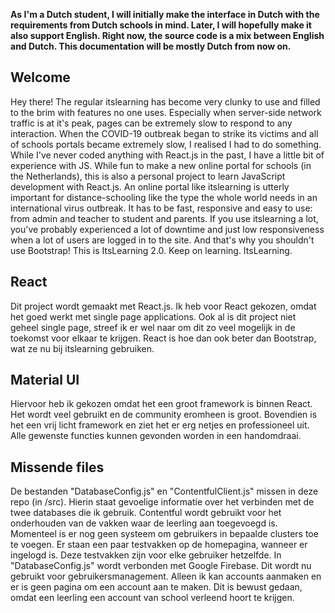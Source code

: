 **As I'm a Dutch student, I will initially make the interface in Dutch with the requirements from Dutch schools in mind. Later, I will hopefully make it also support English. Right now, the source code is a mix between English and Dutch. This documentation will be mostly Dutch from now on.**

## Welcome

Hey there! The regular itslearning has become very clunky to use and filled to the brim with features no one uses. Especially when server-side network traffic is at it's peak, pages can be extremely slow to respond to any interaction. When the COVID-19 outbreak began to strike its victims and all of schools portals became extremely slow, I realised I had to do something. While I've never coded anything with React.js in the past, I have a little bit of experience with JS. While fun to make a new online portal for schools (in the Netherlands), this is also a personal project to learn JavaScript development with React.js.
An online portal like itslearning is utterly important for distance-schooling like the type the whole world needs in an international virus outbreak. It has to be fast, responsive and easy to use: from admin and teacher to student and parents. If you use itslearning a lot, you've probably experienced a lot of downtime and just low responsiveness when a lot of users are logged in to the site. And that's why you shouldn't use Bootstrap!
This is ItsLearning 2.0. Keep on learning. ItsLearning.

## React

Dit project wordt gemaakt met React.js. Ik heb voor React gekozen, omdat het goed werkt met single page applications. Ook al is dit project niet geheel single page, streef ik er wel naar om dit zo veel mogelijk in de toekomst voor elkaar te krijgen. React is hoe dan ook beter dan Bootstrap, wat ze nu bij itslearning gebruiken.

## Material UI

Hiervoor heb ik gekozen omdat het een groot framework is binnen React. Het wordt veel gebruikt en de community eromheen is groot. Bovendien is het een vrij licht framework en ziet het er erg netjes en professioneel uit. Alle gewenste functies kunnen gevonden worden in een handomdraai.

## Missende files

De bestanden "DatabaseConfig.js" en "ContentfulClient.js" missen in deze repo (in /src). Hierin staat gevoelige informatie over het verbinden met de twee databases die ik gebruik. Contentful wordt gebruikt voor het onderhouden van de vakken waar de leerling aan toegevoegd is. Momenteel is er nog geen systeem om gebruikers in bepaalde clusters toe te voegen. Er staan een paar testvakken op de homepagina, wanneer er ingelogd is. Deze testvakken zijn voor elke gebruiker hetzelfde. In "DatabaseConfig.js" wordt verbonden met Google Firebase. Dit wordt nu gebruikt voor gebruikersmanagement. Alleen ik kan accounts aanmaken en er is geen pagina om een account aan te maken. Dit is bewust gedaan, omdat een leerling een account van school verleend hoort te krijgen.
